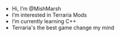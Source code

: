 - Hi, I’m @MishMarsh
- I’m interested in Terraria Mods
- I’m currently learning C++
- Terraria's the best game change my mind
